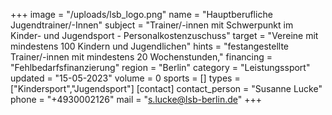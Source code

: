 +++
image = "/uploads/lsb_logo.png"
name = "Hauptberufliche Jugendtrainer/-Innen"
subject = "Trainer/-innen mit Schwerpunkt im Kinder- und Jugendsport - Personalkostenzuschuss"
target = "Vereine mit mindestens 100 Kindern und Jugendlichen"
hints = "festangestellte Trainer/-innen mit mindestens 20 Wochenstunden,"
financing = "Fehlbedarfsfinanzierung"
region = "Berlin"
category = "Leistungssport"
updated = "15-05-2023"
volume = 0
sports = []
types = ["Kindersport","Jugendsport"]
[contact]
contact_person = "Susanne Lucke"
phone = "+4930002126"
mail = "s.lucke@lsb-berlin.de"
+++